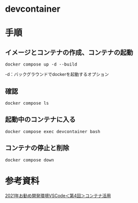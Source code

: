 # devcontainer

# 手順
## イメージとコンテナの作成、コンテナの起動
<pre>
docker compose up -d --build
</pre>
-d：バックグラウンドでdockerを起動するオプション
## 確認
<pre>
docker compose ls
</pre>

## 起動中のコンテナに入る
<pre>
docker compose exec devcontainer bash
</pre>
## コンテナの停止と削除
<pre>
docker compose down
</pre>
# 参考資料
[2021年お勧め開発環境VSCode＜第4回＞コンテナ活用](https://www.cqpub.co.jp/interface/download/contents2021.htm)
